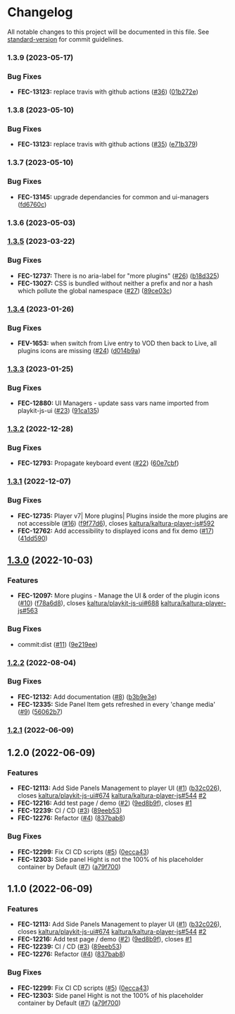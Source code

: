 # Changelog

All notable changes to this project will be documented in this file. See [standard-version](https://github.com/conventional-changelog/standard-version) for commit guidelines.

### 1.3.9 (2023-05-17)


### Bug Fixes

* **FEC-13123:** replace travis with github actions ([#36](https://github.com/kaltura/playkit-js-ui-managers/issues/36)) ([01b272e](https://github.com/kaltura/playkit-js-ui-managers/commit/01b272e7563e897f3ef79048f6eb13481c72ad3b))

### 1.3.8 (2023-05-10)


### Bug Fixes

* **FEC-13123:** replace travis with github actions ([#35](https://github.com/kaltura/playkit-js-ui-managers/issues/35)) ([e71b379](https://github.com/kaltura/playkit-js-ui-managers/commit/e71b3797e6f4115c4b2c2d815616022a2c62373a))

### 1.3.7 (2023-05-10)


### Bug Fixes

* **FEC-13145:** upgrade dependancies for common and ui-managers ([fd6760c](https://github.com/kaltura/playkit-js-ui-managers/commit/fd6760c101f74d46c7efd3c786fc12382afac6fd))

### 1.3.6 (2023-05-03)

### [1.3.5](https://github.com/kaltura/playkit-js-ui-managers/compare/v1.3.4...v1.3.5) (2023-03-22)


### Bug Fixes

* **FEC-12737:** There is no aria-label for "more plugins" ([#26](https://github.com/kaltura/playkit-js-ui-managers/issues/26)) ([b18d325](https://github.com/kaltura/playkit-js-ui-managers/commit/b18d3254e0c8b644454b1c5ac3ae7ee503500895))
* **FEC-13027:** CSS is bundled without neither a prefix and nor a hash which pollute the global namespace ([#27](https://github.com/kaltura/playkit-js-ui-managers/issues/27)) ([89ce03c](https://github.com/kaltura/playkit-js-ui-managers/commit/89ce03c62c7cd23f8ad1ce954c7f6cddb8c6368a))

### [1.3.4](https://github.com/kaltura/playkit-js-ui-managers/compare/v1.3.3...v1.3.4) (2023-01-26)


### Bug Fixes

* **FEV-1653:** when switch from Live entry to VOD then back to Live, all plugins icons are missing ([#24](https://github.com/kaltura/playkit-js-ui-managers/issues/24)) ([d014b9a](https://github.com/kaltura/playkit-js-ui-managers/commit/d014b9ab16f685c2884e9ffa5702da30c2c33871))

### [1.3.3](https://github.com/kaltura/playkit-js-ui-managers/compare/v1.3.2...v1.3.3) (2023-01-25)


### Bug Fixes

* **FEC-12880:** UI Managers - update sass vars name imported from playkit-js-ui ([#23](https://github.com/kaltura/playkit-js-ui-managers/issues/23)) ([91ca135](https://github.com/kaltura/playkit-js-ui-managers/commit/91ca135b9080488fe3ce92340d9ebcd744e9c526))

### [1.3.2](https://github.com/kaltura/playkit-js-ui-managers/compare/v1.3.1...v1.3.2) (2022-12-28)


### Bug Fixes

* **FEC-12793:** Propagate keyboard event ([#22](https://github.com/kaltura/playkit-js-ui-managers/issues/22)) ([60e7cbf](https://github.com/kaltura/playkit-js-ui-managers/commit/60e7cbf5166f96ea6af0fce61231661b3b4397fd))

### [1.3.1](https://github.com/kaltura/playkit-js-ui-managers/compare/v1.3.0...v1.3.1) (2022-12-07)


### Bug Fixes

* **FEC-12735:** Player v7| More plugins| Plugins inside the more plugins are not accessible ([#16](https://github.com/kaltura/playkit-js-ui-managers/issues/16)) ([f9f77d6](https://github.com/kaltura/playkit-js-ui-managers/commit/f9f77d6a8bba0e76f676961582b6b209735f2589)), closes [kaltura/kaltura-player-js#592](https://github.com/kaltura/kaltura-player-js/issues/592)
* **FEC-12762:** Add accessibility to displayed icons and fix demo ([#17](https://github.com/kaltura/playkit-js-ui-managers/issues/17)) ([41dd590](https://github.com/kaltura/playkit-js-ui-managers/commit/41dd59049cd1f0dd88f07c581dc1739f413cac0f))

## [1.3.0](https://github.com/kaltura/playkit-js-ui-managers/compare/v1.2.2...v1.3.0) (2022-10-03)


### Features

* **FEC-12097:** More plugins - Manage the UI & order of the plugin icons ([#10](https://github.com/kaltura/playkit-js-ui-managers/issues/10)) ([f78a6d8](https://github.com/kaltura/playkit-js-ui-managers/commit/f78a6d899d185f4f732b734a11e5d7d0603e677b)), closes [kaltura/playkit-js-ui#688](https://github.com/kaltura/playkit-js-ui/issues/688) [kaltura/kaltura-player-js#563](https://github.com/kaltura/kaltura-player-js/issues/563)


### Bug Fixes

* commit:dist ([#11](https://github.com/kaltura/playkit-js-ui-managers/issues/11)) ([9e219ee](https://github.com/kaltura/playkit-js-ui-managers/commit/9e219ee8895385b9b39103ea6b65fc843f88b2ba))

### [1.2.2](https://github.com/kaltura/playkit-js-ui-managers/compare/v1.2.1...v1.2.2) (2022-08-04)


### Bug Fixes

* **FEC-12132:** Add documentation ([#8](https://github.com/kaltura/playkit-js-ui-managers/issues/8)) ([b3b9e3e](https://github.com/kaltura/playkit-js-ui-managers/commit/b3b9e3efa8f6d7b120de1fabbb551c5e9689a0e9))
* **FEC-12335:** Side Panel Item gets refreshed in every 'change media' ([#9](https://github.com/kaltura/playkit-js-ui-managers/issues/9)) ([56062b7](https://github.com/kaltura/playkit-js-ui-managers/commit/56062b71218d1393cf3de09b62a2c2da4a10363c))

### [1.2.1](https://github.com/kaltura/playkit-js-ui-managers/compare/v1.2.0...v1.2.1) (2022-06-09)

## 1.2.0 (2022-06-09)


### Features

* **FEC-12113:** Add Side Panels Management to player UI ([#1](https://github.com/kaltura/playkit-js-ui-managers/issues/1)) ([b32c026](https://github.com/kaltura/playkit-js-ui-managers/commit/b32c0262d7617c19c4db2dac1bf892101b33b031)), closes [kaltura/playkit-js-ui#674](https://github.com/kaltura/playkit-js-ui/issues/674) [kaltura/kaltura-player-js#544](https://github.com/kaltura/kaltura-player-js/issues/544) [#2](https://github.com/kaltura/playkit-js-ui-managers/issues/2)
* **FEC-12216:** Add test page / demo ([#2](https://github.com/kaltura/playkit-js-ui-managers/issues/2)) ([9ed8b9f](https://github.com/kaltura/playkit-js-ui-managers/commit/9ed8b9f8cb577a6077d3f6ca5db435d3cec19234)), closes [#1](https://github.com/kaltura/playkit-js-ui-managers/issues/1)
* **FEC-12239:** CI / CD ([#3](https://github.com/kaltura/playkit-js-ui-managers/issues/3)) ([89eeb53](https://github.com/kaltura/playkit-js-ui-managers/commit/89eeb53752d8b7df98b2fd654e0bafdc01dad7bf))
* **FEC-12276:** Refactor ([#4](https://github.com/kaltura/playkit-js-ui-managers/issues/4)) ([837bab8](https://github.com/kaltura/playkit-js-ui-managers/commit/837bab8d50a82f45244d10fe35545f8566119ab9))


### Bug Fixes

* **FEC-12299:** Fix CI CD scripts ([#5](https://github.com/kaltura/playkit-js-ui-managers/issues/5)) ([0ecca43](https://github.com/kaltura/playkit-js-ui-managers/commit/0ecca43aaf5d76783b68df34c4128843b706189c))
* **FEC-12303:** Side panel Hight is not the 100% of his placeholder container by Default ([#7](https://github.com/kaltura/playkit-js-ui-managers/issues/7)) ([a79f700](https://github.com/kaltura/playkit-js-ui-managers/commit/a79f7005fa6bf4c8145038edfe23ded615809117))

## 1.1.0 (2022-06-09)


### Features

* **FEC-12113:** Add Side Panels Management to player UI ([#1](https://github.com/kaltura/playkit-js-ui-managers/issues/1)) ([b32c026](https://github.com/kaltura/playkit-js-ui-managers/commit/b32c0262d7617c19c4db2dac1bf892101b33b031)), closes [kaltura/playkit-js-ui#674](https://github.com/kaltura/playkit-js-ui/issues/674) [kaltura/kaltura-player-js#544](https://github.com/kaltura/kaltura-player-js/issues/544) [#2](https://github.com/kaltura/playkit-js-ui-managers/issues/2)
* **FEC-12216:** Add test page / demo ([#2](https://github.com/kaltura/playkit-js-ui-managers/issues/2)) ([9ed8b9f](https://github.com/kaltura/playkit-js-ui-managers/commit/9ed8b9f8cb577a6077d3f6ca5db435d3cec19234)), closes [#1](https://github.com/kaltura/playkit-js-ui-managers/issues/1)
* **FEC-12239:** CI / CD ([#3](https://github.com/kaltura/playkit-js-ui-managers/issues/3)) ([89eeb53](https://github.com/kaltura/playkit-js-ui-managers/commit/89eeb53752d8b7df98b2fd654e0bafdc01dad7bf))
* **FEC-12276:** Refactor ([#4](https://github.com/kaltura/playkit-js-ui-managers/issues/4)) ([837bab8](https://github.com/kaltura/playkit-js-ui-managers/commit/837bab8d50a82f45244d10fe35545f8566119ab9))


### Bug Fixes

* **FEC-12299:** Fix CI CD scripts ([#5](https://github.com/kaltura/playkit-js-ui-managers/issues/5)) ([0ecca43](https://github.com/kaltura/playkit-js-ui-managers/commit/0ecca43aaf5d76783b68df34c4128843b706189c))
* **FEC-12303:** Side panel Hight is not the 100% of his placeholder container by Default ([#7](https://github.com/kaltura/playkit-js-ui-managers/issues/7)) ([a79f700](https://github.com/kaltura/playkit-js-ui-managers/commit/a79f7005fa6bf4c8145038edfe23ded615809117))
